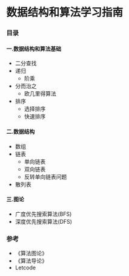# 数据结构和算法学习指南

### 目录

#### 一.数据结构和算法基础
+ 二分查找
+ 递归
  + 阶乘
+ 分而治之
  + 欧几里得算法
+ 排序
  + 选择排序
  + 快速排序
#### 二.数据结构
+ 数组
+ 链表
  + 单向链表
  + 双向链表
  + 反转单向链表问题
+ 散列表
#### 三.图论
+ 广度优先搜索算法(BFS)
+ 深度优先搜索算法(DFS)

### 参考
+ 《算法图论》
+ 《算法导论》
+ Letcode